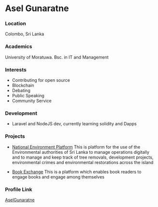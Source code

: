 # Asel Gunaratne

### Location

Colombo, Sri Lanka

### Academics

University of Moratuwa. Bsc. in IT and Management

### Interests

- Contributing for open source
- Blockchain
- Debating
- Public Speaking
- Community Service 

### Development

- Laravel and NodeJS dev, currently learning solidity and Dapps

### Projects

- [National Environment Platform](https://github.com/AselGunaratne/National-Environment-Platform) This is platform for the use of the Environmental authorities of Sri Lanka to manage operations digitally and to manage and keep track of tree removals, development projects, environmental crimes and environmental restorations across the island

- [Book Exchange](https://github.com/Code-Hustlers-Techflare/Book-Exchange-Backend) This is a platform which enables book readers to engage books and engage among themselves

### Profile Link

[AselGunaratne](https://github.com/AselGunaratne)
